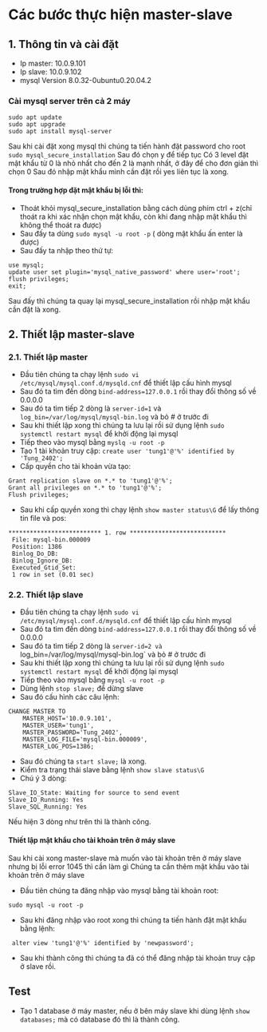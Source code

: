 # Các bước thực hiện master-slave
## 1. Thông tin và cài đặt
- Ip master: 10.0.9.101
- Ip slave: 10.0.9.102
- mysql  Version 8.0.32-0ubuntu0.20.04.2
### Cài mysql server trên cả 2 máy
```
sudo apt update
sudo apt upgrade
sudo apt install mysql-server
```
Sau khi cài đặt xong mysql thì chúng ta tiến hành đặt password cho root
`sudo mysql_secure_installation`
Sau đó chọn y để tiếp tục 
Có 3 level đặt mật khẩu từ 0 là nhỏ nhất cho đến 2 là mạnh nhất, ở đây để cho đơn giản thì chọn 0
Sau đó nhập mật khẩu mình cần đặt rồi yes liên tục là xong.
#### Trong trường hợp đặt mật khẩu bị lỗi thì:
- Thoát khỏi mysql_secure_installation bằng cách dùng phím ctrl + z(chỉ thoát ra khi xác nhận chọn mật khẩu, còn khi đang nhập mật khẩu thì không thể thoát ra được)
- Sau đấy ta dùng `sudo mysql -u root -p` ( dòng mật khẩu ấn enter là được)
- Sau đấy ta nhập theo thứ tự:
 ```
use mysql;
update user set plugin='mysql_native_password' where user='root';
flush privileges;
exit;
```
Sau đấy thì chúng ta quay lại mysql_secure_installation rồi nhập mật khẩu cần đặt là xong.
## 2. Thiết lập master-slave
### 2.1. Thiết lập master
- Đầu tiên chúng ta chạy lệnh `sudo vi /etc/mysql/mysql.conf.d/mysqld.cnf` để thiết lập cấu hình mysql
- Sau đó ta tìm đến dòng `bind-address=127.0.0.1` rồi thay đổi thông số về 0.0.0.0
- Sau đó ta tìm tiếp 2 dòng là `server-id=1` và `log_bin=/var/log/mysql/mysql-bin.log` và bỏ # ở trước đi
- Sau khi thiết lập xong thì chúng ta lưu lại rồi sử dụng lệnh `sudo systemctl restart mysql` để khởi động lại mysql
- Tiếp theo vào mysql bằng `myslq -u root -p`
- Tạo 1 tài khoản truy cập:
`create user 'tung1'@'%' identified by 'Tung_2402';`
- Cấp quyền cho tài khoản vừa tạo:
```
Grant replication slave on *.* to 'tung1'@'%';
Grant all privileges on *.* to 'tung1'@'%';
Flush privileges;
```
- Sau khi cấp quyền xong thì chạy lệnh `show master status\G` để lấy thông tin file và pos:
```
************************** 1. row ***************************
 File: mysql-bin.000009           
 Position: 1386       
 Binlog_Do_DB:
 Binlog_Ignore_DB:
 Executed_Gtid_Set:
 1 row in set (0.01 sec)
```
### 2.2. Thiết lập slave
- Đầu tiên chúng ta chạy lệnh `sudo vi /etc/mysql/mysql.conf.d/mysqld.cnf` để thiết lập cấu hình mysql
- Sau đó ta tìm đến dòng `bind-address=127.0.0.1` rồi thay đổi thông số về 0.0.0.0
- Sau đó ta tìm tiếp 2 dòng là `server-id=2 và `log_bin=/var/log/mysql/mysql-bin.log` và bỏ # ở trước đi
- Sau khi thiết lập xong thì chúng ta lưu lại rồi sử dụng lệnh `sudo systemctl restart mysql` để khởi động lại mysql
- Tiếp theo vào mysql bằng `mysql -u root -p`
- Dùng lệnh `stop slave;` để dừng slave
- Sau đó cấu hình các câu lệnh:
```
CHANGE MASTER TO
	MASTER_HOST='10.0.9.101',
	MASTER_USER='tung1',
	MASTER_PASSWORD='Tung_2402',
	MASTER_LOG_FILE='mysql-bin.000009',
	MASTER_LOG_POS=1386;
```
- Sau đó chúng ta `start slave;` là xong.
- Kiểm tra trạng thái slave bằng lệnh `show slave status\G`
- Chú ý 3 dòng:
```
Slave_IO_State: Waiting for source to send event
Slave_IO_Running: Yes
Slave_SQL_Running: Yes
```
Nếu hiện 3 dòng như trên thì là thành công.
#### Thiết lập mật khẩu cho tài khoản trên ở máy slave
Sau khi cài xong master-slave mà muốn vào tài khoản trên ở máy slave nhưng bị lỗi error 1045 thì cần làm gì
Chúng ta cần thêm mật khẩu vào tài khoản trên ở máy slave
- Đầu tiên chúng ta đăng nhập vào mysql bằng tài khoản root:

`sudo mysql -u root -p`

- Sau khi đăng nhập vào root xong thì chúng ta tiến hành đặt mật khẩu bằng lệnh:

` alter view 'tung1'@'%' identified by 'newpassword';`

- Sau khi thành công thì chúng ta đã có thể đăng nhập tài khoản truy cập ở slave rồi.
## Test
- Tạo 1 database ở máy master, nếu ở bên máy slave khi dùng lệnh `show databases;` mà có database đó thì là thành công.
